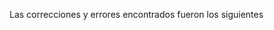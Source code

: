Las correcciones y errores encontrados fueron los siguientes

 <!DOCTYPE html>
<html>
  
<script>



    Error
  let randomNumber = Math.random() * 10;
    La solución 
  let randomNumber = Math.floor(Math.random() * 100) + 1; //En esta parte lo que permite en poder incrementar la cantidad de datos los cuales se le indica que tiene que llegar hasta 
                                                          //el número 100



    El error 
  const ATTEMPS = 5;
    La solución
  const ATTEMPS = 10; //En esta parte se modificó, ya que anteriormente era un 5, pero esto se refiere a la cantidad de datos que se pueden ingresar en el programa, en este caso    
                      //buscamos ingresar 10 datos al programa
  

    El error
  const lowOrHi = document.querySelector('lowOrHi');
    La solución
  const lowOrHi = document.querySelector('.lowOrHi'); //Hizo falta un punto en lowOrHi para que se pueda ejecutar la operación de manera correcta
 




    El error
    guesses.textContent += userGuess + ' ';
    La solución
    guesses.textContent += userGuess + ','; //Acá se encontro un campo vacio, por lo cual pude ver que en ese espacio, en medio de las comillas hacia falta un simbolo, el cual es una coma, la cual lo que hará es separar los números al ingresarlos


    Los errores 

      lastResult.textContent = '!!!Pérdistes!!!';
      lastResult.style.backgroundColor = 'black';
      lowOrHi.textContent = '';
      setGameOver();
    } else if(guessCount === ATTEMPS) {
      lastResult.textContent = 'Felicitaciones! adivinaste el número!';
      lastResult.style.backgroundColor = 'red';
      setGameOver();
    } else {
      lastResult.textContent = 'Incorrecto! ';
      lastResult.style.backgroundColor = 'green';
      if(userGuess < randomNumber) {
        lowOrHi.textContent = 'El número es mayor!';
      } else if(userGuess > randomNumber) {
        lowOrHi.textContent = 'El número es menor!';
      }
    }


    Las solucion y correcciones
      lastResult.textContent = '¡Felicitaciones! ¡Adivinaste el número!'; //Este mensaje se estaba mostrando al terminar el juego y no al ganar, también después de un signo de exclamación se empieza con mayuscula y también hizo falta el otro signo de exclamación al principio
      lastResult.style.backgroundColor = 'black';
      lowOrHi.textContent = '';
      setGameOver();
    } else if(guessCount === ATTEMPS) {
      lastResult.textContent = '¡¡¡Perdiste!!!';   //Por ortografía, no se usa s al terminar la palabra Perdiste y la e no lleva tilde y los signos de exclamación al principio estaban mal 
      lastResult.style.backgroundColor = 'red';
      setGameOver();
    } else {
      lastResult.textContent = '¡Incorrecto! '; //El signo de exclamación al principio hizo falta
      lastResult.style.backgroundColor = 'green';
      if(userGuess < randomNumber) {
        lowOrHi.textContent = '!El número ingresado es muy pequeño! Intenta con otra cantidad'; //Esta instrucción en el programa puede llegar a confundir al usuario, ya que decia que el número es menor, pero tendría que referirse a que el número esta próximo o referirse a que pruebe con un número mas grande, de igual manera los signos de exclamación al principio
      } else if(userGuess > randomNumber) { //Los simbolos <> tambien estaban invertidos para referirse a los números mayores y menores
     
        lowOrHi.textContent = '!El número ingresado es muy mayor! Intenta con otra cantidad'; //Esta instrucción en el programa puede llegar a confundir al usuario, ya que decia que el número es mayor, pero tendría que referirse a que el número esta próximo o referirse a que pruebe con un número mas pequeño, de igual manera los signos de exclamación al principio

      }
    }




    El error 
    guessSubmit.addeventListener('click', checkGuess);
    La solución
    guessSubmit.addEventListener('click', checkGuess);  //El addEventListener poseeía una E minúscula, por lo cual no realizaba su acción 



    El error
      resetButton.addeventListener('click', resetGame);
     La solución
	  resetButton.addEventListener('click', resetGame); //El addEventListener poseeía una E minúscula, por lo cual no realizaba su acción 



    El error
    randomNumber = Math.floor(Math.random()) + 1;
   La solución
	  randomNumber = Math.floor(Math.random() *100) + 1;   //En la parte de acá la operación estaba mal ejecutada, ya que lo que permite es poder incrementar la 
                                                        //cantidad de datos los cuales se le indica que tiene que llegar hasta  el número 100
                                                       
  


